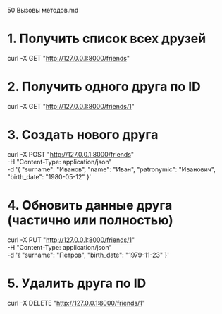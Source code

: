 50 Вызовы методов.md
# 1. Получить список всех друзей
curl -X GET "http://127.0.0.1:8000/friends"

# 2. Получить одного друга по ID
curl -X GET "http://127.0.0.1:8000/friends/1"

# 3. Создать нового друга
curl -X POST "http://127.0.0.1:8000/friends" \
     -H "Content-Type: application/json" \
     -d '{
           "surname":    "Иванов",
           "name":       "Иван",
           "patronymic": "Иванович",
           "birth_date": "1980-05-12"
         }'

# 4. Обновить данные друга (частично или полностью)
curl -X PUT "http://127.0.0.1:8000/friends/1" \
     -H "Content-Type: application/json" \
     -d '{
           "surname": "Петров",
           "birth_date": "1979-11-23"
         }'

# 5. Удалить друга по ID
curl -X DELETE "http://127.0.0.1:8000/friends/1"
